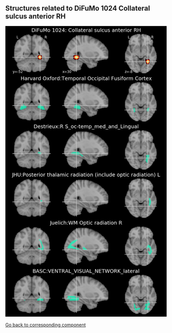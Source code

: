 


## Structures related to DiFuMo 1024 Collateral sulcus anterior RH

![549](549.jpg "Structures related to DiFuMo 1024 Collateral sulcus anterior RH")

[Go back to corresponding component](https://parietal-inria.github.io/DiFuMo/1024/html/549.html)